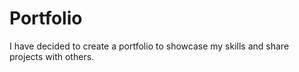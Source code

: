 # Portfolio
I have decided to create a portfolio to showcase my skills and share projects with others.

